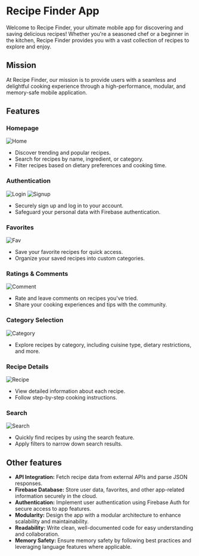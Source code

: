 # Recipe Finder App

Welcome to Recipe Finder, your ultimate mobile app for discovering and saving delicious recipes! Whether you're a seasoned chef or a beginner in the kitchen, Recipe Finder provides you with a vast collection of recipes to explore and enjoy.

## Mission

At Recipe Finder, our mission is to provide users with a seamless and delightful cooking experience through a high-performance, modular, and memory-safe mobile application.

## Features

### Homepage
![Home](./GithubResources/Home.jpeg)
- Discover trending and popular recipes.
- Search for recipes by name, ingredient, or category.
- Filter recipes based on dietary preferences and cooking time.

### Authentication
![Login](./GithubResources/Login.jpeg)
![Signup](./GithubResources/Signup.jpeg)
- Securely sign up and log in to your account.
- Safeguard your personal data with Firebase authentication.

### Favorites
![Fav](./GithubResources/Fav.jpeg)
- Save your favorite recipes for quick access.
- Organize your saved recipes into custom categories.

### Ratings & Comments
![Comment](./GithubResources/Commet.jpeg)
- Rate and leave comments on recipes you've tried.
- Share your cooking experiences and tips with the community.

### Category Selection
![Category](./GithubResources/Category.jpeg)
- Explore recipes by category, including cuisine type, dietary restrictions, and more.

### Recipe Details
![Recipe](./GithubResources/Recipe.jpeg)
- View detailed information about each recipe.
- Follow step-by-step cooking instructions.

### Search
![Search](./GithubResources/Search.jpeg)
- Quickly find recipes by using the search feature.
- Apply filters to narrow down search results.

## Other features

- **API Integration:** Fetch recipe data from external APIs and parse JSON responses.
- **Firebase Database:** Store user data, favorites, and other app-related information securely in the cloud.
- **Authentication:** Implement user authentication using Firebase Auth for secure access to app features.
- **Modularity:** Design the app with a modular architecture to enhance scalability and maintainability.
- **Readability:** Write clean, well-documented code for easy understanding and collaboration.
- **Memory Safety:** Ensure memory safety by following best practices and leveraging language features where applicable.
